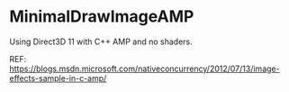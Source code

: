 # MinimalDrawImageAMP
Using Direct3D 11 with C++ AMP and no shaders.

REF: https://blogs.msdn.microsoft.com/nativeconcurrency/2012/07/13/image-effects-sample-in-c-amp/